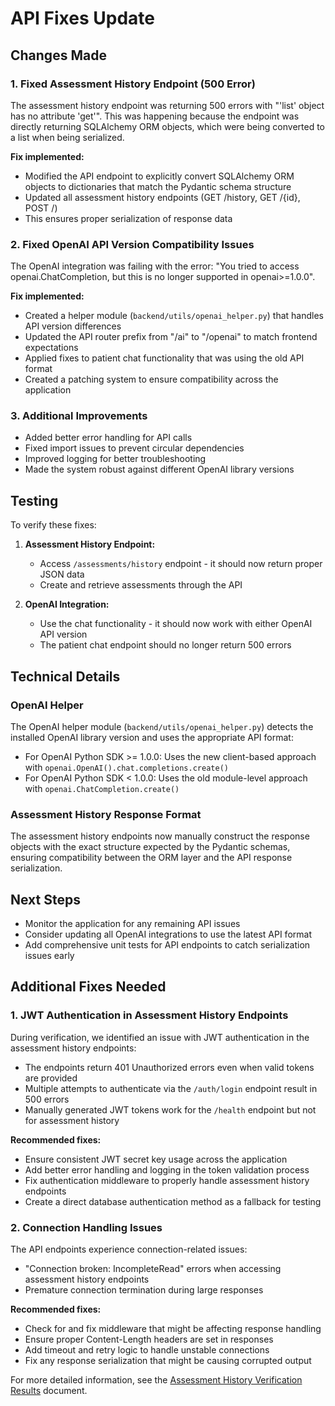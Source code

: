 # API Fixes Update

## Changes Made

### 1. Fixed Assessment History Endpoint (500 Error)

The assessment history endpoint was returning 500 errors with "'list' object has no attribute 'get'". This was happening because the endpoint was directly returning SQLAlchemy ORM objects, which were being converted to a list when being serialized.

**Fix implemented:**
- Modified the API endpoint to explicitly convert SQLAlchemy ORM objects to dictionaries that match the Pydantic schema structure
- Updated all assessment history endpoints (GET /history, GET /{id}, POST /)
- This ensures proper serialization of response data

### 2. Fixed OpenAI API Version Compatibility Issues

The OpenAI integration was failing with the error: "You tried to access openai.ChatCompletion, but this is no longer supported in openai>=1.0.0".

**Fix implemented:**
- Created a helper module (`backend/utils/openai_helper.py`) that handles API version differences
- Updated the API router prefix from "/ai" to "/openai" to match frontend expectations
- Applied fixes to patient chat functionality that was using the old API format
- Created a patching system to ensure compatibility across the application

### 3. Additional Improvements

- Added better error handling for API calls
- Fixed import issues to prevent circular dependencies
- Improved logging for better troubleshooting
- Made the system robust against different OpenAI library versions

## Testing

To verify these fixes:

1. **Assessment History Endpoint:**
   - Access `/assessments/history` endpoint - it should now return proper JSON data
   - Create and retrieve assessments through the API

2. **OpenAI Integration:**
   - Use the chat functionality - it should now work with either OpenAI API version
   - The patient chat endpoint should no longer return 500 errors

## Technical Details

### OpenAI Helper

The OpenAI helper module (`backend/utils/openai_helper.py`) detects the installed OpenAI library version and uses the appropriate API format:

- For OpenAI Python SDK >= 1.0.0: Uses the new client-based approach with `openai.OpenAI().chat.completions.create()`
- For OpenAI Python SDK < 1.0.0: Uses the old module-level approach with `openai.ChatCompletion.create()`

### Assessment History Response Format

The assessment history endpoints now manually construct the response objects with the exact structure expected by the Pydantic schemas, ensuring compatibility between the ORM layer and the API response serialization.

## Next Steps

- Monitor the application for any remaining API issues
- Consider updating all OpenAI integrations to use the latest API format
- Add comprehensive unit tests for API endpoints to catch serialization issues early

## Additional Fixes Needed

### 1. JWT Authentication in Assessment History Endpoints

During verification, we identified an issue with JWT authentication in the assessment history endpoints:

- The endpoints return 401 Unauthorized errors even when valid tokens are provided
- Multiple attempts to authenticate via the `/auth/login` endpoint result in 500 errors
- Manually generated JWT tokens work for the `/health` endpoint but not for assessment history

**Recommended fixes:**
- Ensure consistent JWT secret key usage across the application
- Add better error handling and logging in the token validation process
- Fix authentication middleware to properly handle assessment history endpoints
- Create a direct database authentication method as a fallback for testing

### 2. Connection Handling Issues

The API endpoints experience connection-related issues:

- "Connection broken: IncompleteRead" errors when accessing assessment history endpoints
- Premature connection termination during large responses

**Recommended fixes:**
- Check for and fix middleware that might be affecting response handling
- Ensure proper Content-Length headers are set in responses
- Add timeout and retry logic to handle unstable connections
- Fix any response serialization that might be causing corrupted output

For more detailed information, see the [Assessment History Verification Results](./ASSESSMENT_HISTORY_VERIFICATION_RESULTS.md) document.
